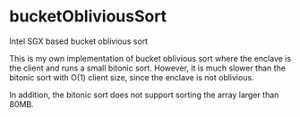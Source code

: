 # bucketObliviousSort
Intel SGX based bucket oblivious sort

This is my own implementation of bucket oblivious sort where the enclave is the client and runs a small bitonic sort. However, it is much slower than the bitonic sort with O(1) client size, since the enclave is not oblivious. 

In addition, the bitonic sort does not support sorting the array larger than 80MB.